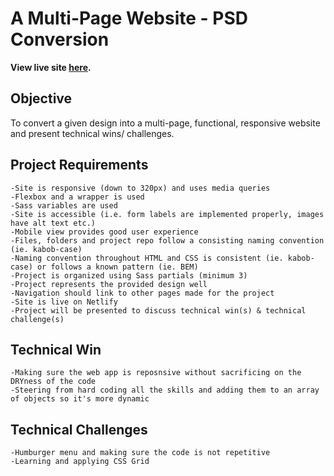 A Multi-Page Website - PSD Conversion 
===
**View live site [here](https://project-one-paridhi-creative.netlify.app/).**

## Objective

To convert a given design into a multi-page, functional, responsive website and present technical wins/ challenges.

## Project Requirements
    -Site is responsive (down to 320px) and uses media queries
    -Flexbox and a wrapper is used
    -Sass variables are used
    -Site is accessible (i.e. form labels are implemented properly, images have alt text etc.)
    -Mobile view provides good user experience
    -Files, folders and project repo follow a consisting naming convention (ie. kabob-case)
    -Naming convention throughout HTML and CSS is consistent (ie. kabob-case) or follows a known pattern (ie. BEM)
    -Project is organized using Sass partials (minimum 3)
    -Project represents the provided design well
    -Navigation should link to other pages made for the project
    -Site is live on Netlify
    -Project will be presented to discuss technical win(s) & technical challenge(s)

## Technical Win
    -Making sure the web app is reposnsive without sacrificing on the DRYness of the code
    -Steering from hard coding all the skills and adding them to an array of objects so it's more dynamic
    
## Technical Challenges
    -Humburger menu and making sure the code is not repetitive
    -Learning and applying CSS Grid
